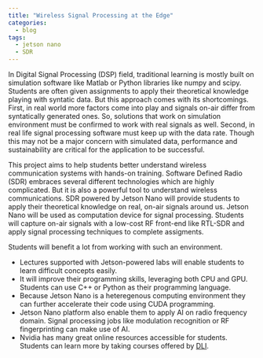 ```yaml
---
title: "Wireless Signal Processing at the Edge"
categories:
  - blog
tags:
  - jetson nano
  - SDR
---
```


In Digital Signal Processing (DSP) field, traditional learning is mostly built on simulation software like Matlab or Python libraries like numpy and scipy. Students are often given assignments to apply their theoretical knowledge playing with syntatic data. But this approach comes with its shortcomings. First, in real world more factors come into play and signals on-air differ from syntatically generated ones. So, solutions that work on simulation environment must be confirmed to work with real signals as well. Second, in real life signal processing software must keep up with the data rate. Though this may not be a major concern with simulated data, performance and sustainability are critical for the application to be successful. 

This project aims to help students better understand wireless communication systems with hands-on training. Software Defined Radio (SDR) embraces several different technologies which are highly complicated. But it is also a powerful tool to understand wireless communications. SDR powered by Jetson Nano will provide students to apply their theoretical knowledge on real, on-air signals around us. Jetson Nano will be used as computation device for signal processing. Students will capture on-air signals with a low-cost RF front-end like RTL-SDR and apply signal processing techniques to complete assigments. 

Students will benefit a lot from working with such an environment.
- Lectures supported with Jetson-powered labs will enable students to learn difficult concepts easily. 
- It will improve their programming skills, leveraging both CPU and GPU. Students can use C++ or Python as their programming language. 
- Because Jetson Nano is a heteregenous computing environment they can further accelerate their code using CUDA programming. 
- Jetson Nano platform also enable them to apply AI on radio frequency domain. Signal processing jobs like modulation recognition or RF fingerprinting can make use of AI. 
- Nvidia has many great online resources accessible for students. Students can learn more by taking courses offered by [DLI](https://www.nvidia.com/en-us/training/online/). 
